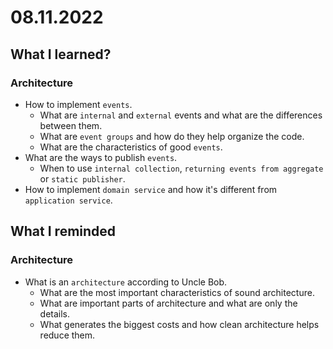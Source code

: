 # 08.11.2022

## What I learned?

### Architecture

- How to implement `events`.
  - What are `internal` and `external` events and what are the differences between them.
  - What are `event groups` and how do they help organize the code.
  - What are the characteristics of good `events`.
- What are the ways to publish `events`.
  - When to use `internal collection`, `returning events from aggregate` or `static publisher`.
- How to implement `domain service` and how it's different from `application service`.

## What I reminded

### Architecture

- What is an `architecture` according to Uncle Bob.
  - What are the most important characteristics of sound architecture.
  - What are important parts of architecture and what are only the details.
  - What generates the biggest costs and how clean architecture helps reduce them.
